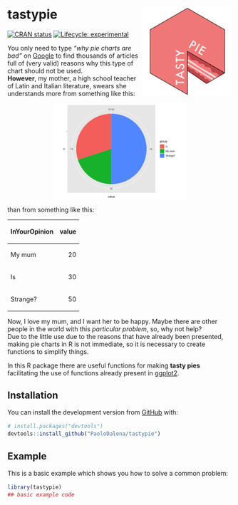
<!-- README.md is generated from README.Rmd. Please edit that file -->

# tastypie <img src="man/figures/logo_will.png" align="right" width="200" />

<!-- badges: start -->

[![CRAN
status](https://www.r-pkg.org/badges/version/tastypie)](https://CRAN.R-project.org/package=tastypie)
[![Lifecycle:
experimental](https://img.shields.io/badge/lifecycle-experimental-orange.svg)](https://www.tidyverse.org/lifecycle/#experimental)
<!-- badges: end -->

You only need to type *“why pie charts are bad”* on
[Google](https://www.google.com/search?q=why+pie+charts+are+bad) to find
thousands of articles full of (very valid) reasons why this type of
chart should not be used.  
**However**, my mother, a high school teacher of Latin and Italian
literature, swears she understands more from something like this:

<img src="man/figures/README-unnamed-chunk-3-1.png" width="60%" height="60%" style="display: block; margin: auto;" />

than from something like this:

<table>

<thead>

<tr>

<th style="text-align:left;">

InYourOpinion

</th>

<th style="text-align:right;">

value

</th>

</tr>

</thead>

<tbody>

<tr>

<td style="text-align:left;">

My mum

</td>

<td style="text-align:right;">

20

</td>

</tr>

<tr>

<td style="text-align:left;">

Is

</td>

<td style="text-align:right;">

30

</td>

</tr>

<tr>

<td style="text-align:left;">

Strange?

</td>

<td style="text-align:right;">

50

</td>

</tr>

</tbody>

</table>

Now, I love my mum, and I want her to be happy. Maybe there are other
people in the world with this *particular problem*, so, why not help?  
Due to the little use due to the reasons that have already been
presented, making pie charts in R is not immediate, so it is necessary
to create functions to simplify things.

In this R package there are useful functions for making **tasty pies**
facilitating the use of functions already present in
[ggplot2](https://ggplot2.tidyverse.org/).

## Installation

You can install the development version from
[GitHub](https://github.com/) with:

``` r
# install.packages("devtools")
devtools::install_github("PaoloDalena/tastypie")
```

## Example

This is a basic example which shows you how to solve a common problem:

``` r
library(tastypie)
## basic example code
```
